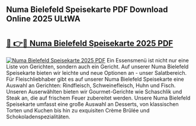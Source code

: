 ## Numa Bielefeld Speisekarte PDF Download Online 2025 ULtWA

# <h2><a href="http://gcbvtc.nevu.top/?p=Numa+Bielefeld+Speisekarte">🔗 👉🔴 Numa Bielefeld Speisekarte 2025 PDF</a></h2>

[![Numa Bielefeld Speisekarte 2025 PDF](https://i.imgur.com/dBaPXMq.png)](http://gcbvtc.nevu.top/?p=Numa+Bielefeld+Speisekarte)
Ein Essensmenü ist nicht nur eine Liste von Gerichten, sondern auch ein Gericht. Auf unserer Numa Bielefeld Speisekarte bieten wir leichte und neue Optionen an - unser Salatbereich. Für Fleischliebhaber gibt es auf unserer Numa Bielefeld Speisekarte eine Auswahl an Gerichten: Rindfleisch, Schweinefleisch, Huhn und Fisch. Unseren Auserwählten bieten wir Gourmet-Gerichte wie Schaschlik und Steak an, die auf frischem Feuer zubereitet werden. Unsere Numa Bielefeld Speisekarte umfasst eine große Auswahl an Desserts, von klassischen Torten und Kuchen bis hin zu exquisiten Crème Brûlée und Schokoladenspezialitäten.
